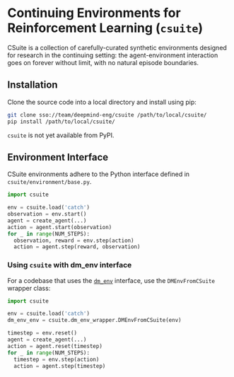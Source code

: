 # Continuing Environments for Reinforcement Learning (`csuite`)


CSuite is a collection of carefully-curated synthetic environments designed for
research in the continuing setting: the agent-environment interaction goes on
forever without limit, with no natural episode boundaries.

## Installation

Clone the source code into a local directory and install using pip:

```sh
git clone sso://team/deepmind-eng/csuite /path/to/local/csuite/
pip install /path/to/local/csuite/
```

`csuite` is not yet available from PyPI.

## Environment Interface

CSuite environments adhere to the Python interface defined in `csuite/environment/base.py`.

```python
import csuite

env = csuite.load('catch')
observation = env.start()
agent = create_agent(...)
action = agent.start(observation)
for _ in range(NUM_STEPS):
  observation, reward = env.step(action)
  action = agent.step(reward, observation)
```

### Using `csuite` with dm_env interface

For a codebase that uses the [`dm_env`](https://github.com/deepmind/dm_env) interface, use the `DMEnvFromCSuite` wrapper class:

```python
import csuite

env = csuite.load('catch')
dm_env_env = csuite.dm_env_wrapper.DMEnvFromCSuite(env)

timestep = env.reset()
agent = create_agent(...)
action = agent.reset(timestep)
for _ in range(NUM_STEPS):
  timestep = env.step(action)
  action = agent.step(timestep)
```